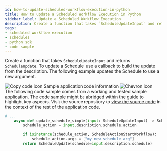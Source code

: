 ```yaml
---
id: how-to-update-scheduled-workflow-execution-in-python
title: How to update a Scheduled Workflow Execution in Python
sidebar_label: Update a Scheduled Workflow Execution
description: Create a function that takes `ScheduleUpdateInput` and returns `ScheduleUpdate`.
tags:
- scheduled workflow execution
- schedules
- python sdk
- code sample
---
```


<!-- DO NOT EDIT THIS FILE DIRECTLY.
THIS FILE IS GENERATED from https://github.com/temporalio/documentation-samples-python/blob/main/schedule_your_workflow/update_schedule_dacx.py. -->

Create a function that takes `ScheduleUpdateInput` and returns `ScheduleUpdate`.
To update a Schedule, use a callback to build the update from the description.
The following example updates the Schedule to use a new argument.

<div class="copycode-notice-container"><div class="copycode-notice"><img data-style="copycode-icon" src="/icons/copycode.png" alt="Copy code icon" /> Sample application code information <img id="i-fc487bfc-7b88-43ac-88f4-00fb42a957bf" data-event="clickable-copycode-info" data-style="chevron-icon" src="/icons/chevron.png" alt="Chevron icon" /></div><div id="copycode-info-fc487bfc-7b88-43ac-88f4-00fb42a957bf" class="copycode-info">The following code sample comes from a working and tested sample application. The code sample might be abridged within the guide to highlight key aspects. Visit the source repository to <a href="https://github.com/temporalio/documentation-samples-python/blob/main/schedule_your_workflow/update_schedule_dacx.py">view the source code</a> in the context of the rest of the application code.</div></div>

```python
# ...
    async def update_schedule_simple(input: ScheduleUpdateInput) -> ScheduleUpdate:
        schedule_action = input.description.schedule.action

        if isinstance(schedule_action, ScheduleActionStartWorkflow):
            schedule_action.args = ["my new schedule arg"]
        return ScheduleUpdate(schedule=input.description.schedule)
```
